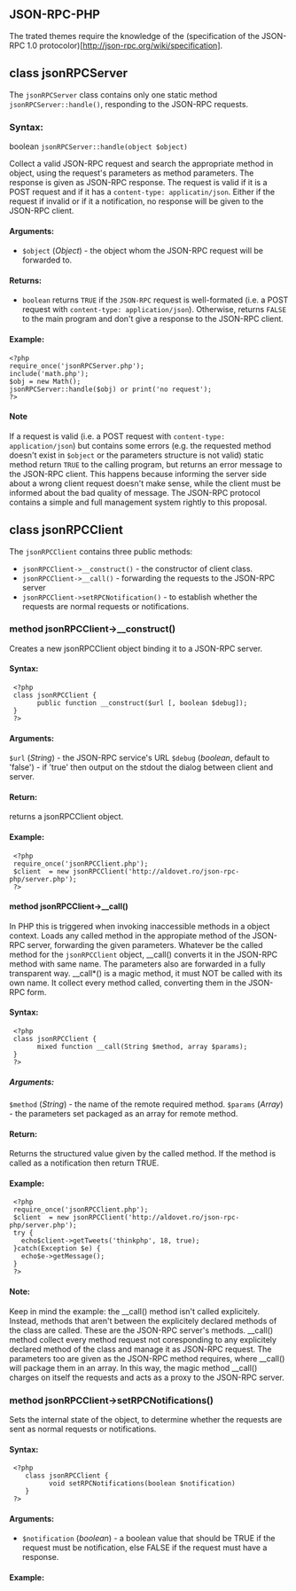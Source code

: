 JSON-RPC-PHP
------------

The trated themes require the knowledge of the (specification of the JSON-RPC 1.0 protocolor)[http://json-rpc.org/wiki/specification].

## class jsonRPCServer

The ``jsonRPCServer`` class contains only one static method ``jsonRPCServer::handle()``, responding to the JSON-RPC requests.

### Syntax:

boolean ``jsonRPCServer::handle(object $object)``

Collect a valid JSON-RPC request and search the appropriate method in object, using the request's parameters as method parameters. The response is given as JSON-RPC response.
The request is valid if it is a POST request and if it has a ``content-type: applicatin/json``. Either if the request if invalid or if it a notification, no response will be given to the JSON-RPC client.

#### Arguments:

* ``$object`` (*Object*) - the object whom the JSON-RPC request will be forwarded to.

#### Returns:

* ``boolean`` returns ``TRUE`` if the ``JSON-RPC`` request is well-formated (i.e. a POST request with ``content-type: application/json``). Otherwise, returns  ``FALSE`` to the main program and don't give a response to the JSON-RPC client.

#### Example: 

    <?php
    require_once('jsonRPCServer.php');
    include('math.php');
    $obj = new Math();
    jsonRPCServer::handle($obj) or print('no request');
    ?>

#### Note

If a request is valid (i.e. a POST request with ``content-type: application/json``) but contains some errors (e.g. the requested method doesn't exist in ``$object`` or the parameters structure is not valid) static method return ``TRUE`` to the calling program, but returns an error message to the JSON-RPC client.
This happens because informing the server side about a wrong client request doesn't make sense, while the client must be informed about the bad quality of message.
The JSON-RPC protocol contains a simple and full management system rightly to this proposal.

## class jsonRPCClient

The ``jsonRPCClient`` contains three public methods:

* ``jsonRPCClient->__construct()`` - the constructor of client class.
* ``jsonRPCClient->__call()`` - forwarding the requests to the JSON-RPC server
* ``jsonRPCClient->setRPCNotification()`` - to establish whether the requests are normal requests or notifications.


### method jsonRPCClient->__construct() 

Creates a new jsonRPCClient object binding it to a JSON-RPC server.

#### Syntax:
      
     <?php
     class jsonRPCClient {
           public function __construct($url [, boolean $debug]);
     }
     ?>

#### Arguments:

``$url`` (*String*) - the JSON-RPC service's URL
``$debug`` (*boolean*, default to 'false') - if 'true' then output on the stdout the dialog between client and server.

#### Return:

returns a jsonRPCClient object.

#### Example:

     <?php
     require_once('jsonRPCClient.php');
     $client  = new jsonRPCClient('http://aldovet.ro/json-rpc-php/server.php');
     ?>


#### method jsonRPCClient->__call() 

In PHP this is triggered  when invoking inaccessible methods in a object context. Loads any called method in the appropiate method of the JSON-RPC server, forwarding the given parameters. Whatever be the called method for the ``jsonRPCClient`` object, 
__call() converts it in the JSON-RPC method with same name. The parameters also are forwarded in a fully transparent way. __call*() is a magic method, it must NOT be called with its own name. It collect every method called, converting them in the JSON-RPC form.

#### Syntax:
      
     <?php
     class jsonRPCClient {
           mixed function __call(String $method, array $params);
     }
     ?>

##### Arguments:

``$method`` (*String*) - the name of the remote required method.
``$params`` (*Array*) - the parameters set packaged as an array for remote method.

#### Return:

Returns the structured value given by the called method. If the method is called as a notification then return TRUE.

#### Example:

     <?php
     require_once('jsonRPCClient.php');
     $client  = new jsonRPCClient('http://aldovet.ro/json-rpc-php/server.php');
     try {
       echo$client->getTweets('thinkphp', 18, true); 
     }catch(Exception $e) {
       echo$e->getMessage(); 
     } 
     ?>

#### Note:

Keep in mind the example: the __call() method isn't called explicitely. Instead, methods that aren't between the explicitely declared methods of the class are called. These are the JSON-RPC server's methods. __call() method collect  every method
request not coresponding to any explicitely declared method of the class and manage it as JSON-RPC request. The parameters too are given as the JSON-RPC method requires, where __call() will package them in an array.
In this way, the magic method __call() charges on itself the requests and acts as a proxy to the JSON-RPC server.


### method jsonRPCClient->setRPCNotifications()

Sets the internal state of the object, to determine whether the requests are sent as normal requests or notifications.

#### Syntax: 

     <?php
        class jsonRPCClient {
              void setRPCNotifications(boolean $notification)  
        }
     ?>

#### Arguments:

* ``$notification`` (*boolean*) - a boolean value that should be TRUE if the request must be notification, else FALSE if the request must have a response.

#### Example:

